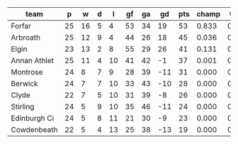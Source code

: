 |     team     | p  | w  | d | l  | gf | ga | gd  | pts | champ | top2  | top3  | top4  |  5-7  | bot4  | bot3  | bot2  |
|--------------|----|----|---|----|----|----|-----|-----|-------|-------|-------|-------|-------|-------|-------|-------|
| Forfar       | 25 | 16 | 5 |  4 | 53 | 34 |  19 |  53 | 0.833 | 0.981 | 0.999 | 1.000 | 0.000 | 0.000 | 0.000 | 0.000|
| Arbroath     | 25 | 12 | 9 |  4 | 44 | 26 |  18 |  45 | 0.036 | 0.298 | 0.887 | 0.990 | 0.010 | 0.000 | 0.000 | 0.000|
| Elgin        | 23 | 13 | 2 |  8 | 55 | 29 |  26 |  41 | 0.131 | 0.700 | 0.958 | 0.996 | 0.004 | 0.000 | 0.000 | 0.000|
| Annan Athlet | 25 | 11 | 4 | 10 | 41 | 42 |  -1 |  37 | 0.001 | 0.019 | 0.132 | 0.713 | 0.279 | 0.024 | 0.008 | 0.001|
| Montrose     | 24 |  8 | 7 |  9 | 28 | 39 | -11 |  31 | 0.000 | 0.000 | 0.005 | 0.069 | 0.691 | 0.468 | 0.241 | 0.097|
| Berwick      | 24 |  7 | 7 | 10 | 33 | 43 | -10 |  28 | 0.000 | 0.000 | 0.002 | 0.042 | 0.624 | 0.565 | 0.334 | 0.156|
| Clyde        | 22 |  7 | 5 | 10 | 31 | 39 |  -8 |  26 | 0.000 | 0.002 | 0.018 | 0.177 | 0.691 | 0.273 | 0.132 | 0.054|
| Stirling     | 24 |  5 | 9 | 10 | 35 | 46 | -11 |  24 | 0.000 | 0.000 | 0.000 | 0.008 | 0.349 | 0.825 | 0.643 | 0.407|
| Edinburgh Ci | 24 |  5 | 8 | 11 | 21 | 30 |  -9 |  23 | 0.000 | 0.000 | 0.000 | 0.003 | 0.205 | 0.912 | 0.792 | 0.589|
| Cowdenbeath  | 22 |  5 | 4 | 13 | 25 | 38 | -13 |  19 | 0.000 | 0.000 | 0.000 | 0.003 | 0.147 | 0.934 | 0.850 | 0.696|
